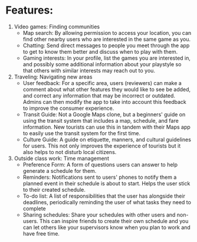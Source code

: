 # Features:

1. Video games: Finding communities
   - Map search: By allowing permission to access your location, you can find other nearby users who are interested in the same game as you.
   - Chatting: Send direct messages to people you meet through the app to get to know them better and discuss when to play with them.
   - Gaming interests: In your profile, list the games you are interested in, and possibly some additional information about your playstyle so that others with similar interests may reach out to you.
2. Traveling: Navigating new areas
   - User feedback: For a specific area, users (reviewers) can make a comment about what other features they would like to see be added, and correct any information that may be incorrect or outdated. Admins can then modify the app to take into account this feedback to improve the consumer experience.
   - Transit Guide: Not a Google Maps clone, but a beginners' guide on using the transit system that includes a map, schedule, and fare information. New tourists can use this in tandem with their Maps app to easily use the transit system for the first time.
   - Culture Guide: A guide on etiquette, manners, and cultural guidelines for users. This not only improves the experience of tourists but it also helps to not disturb local citizens.
3. Outside class work: Time management
   - Preference Form: A form of questions users can answer to help generate a schedule for them.
   - Reminders: Notifications sent to users' phones to notify them a planned event in their schedule is about to start. Helps the user stick to their created schedule.
   - To-do list: A list of responsibilities that the user has alongside their deadlines, periodically reminding the user of what tasks they need to complete
   - Sharing schedules: Share your schedules with other users and non-users. This can inspire friends to create their own schedule and you can let others like your supervisors know when you plan to work and have free time.
